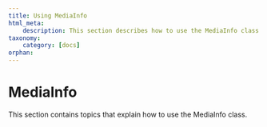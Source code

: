 ```yaml
---
title: Using MediaInfo
html_meta:
    description: This section describes how to use the MediaInfo class to read audio, video and metadata information from a file.
taxonomy:
    category: [docs]
orphan:
---
```


# MediaInfo

This section contains topics that explain how to use the MediaInfo class.

